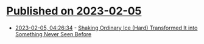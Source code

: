 # [Published on 2023-02-05](index.md)

* [2023-02-05, 04:26:34](https://news.ycombinator.com/item?id=34661854) - [Shaking Ordinary Ice (Hard) Transformed It into Something Never Seen Before](https://www.nytimes.com/2023/02/03/science/new-ice-glass.html)
